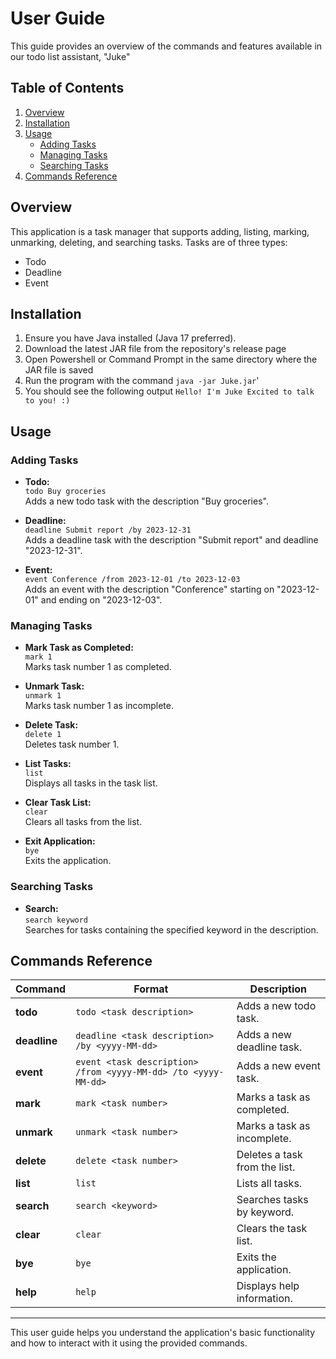 # User Guide

This guide provides an overview of the commands and features available in our todo list assistant, "Juke"

## Table of Contents
1. [Overview](#overview)
2. [Installation](#installation)
3. [Usage](#usage)
   - [Adding Tasks](#adding-tasks)
   - [Managing Tasks](#managing-tasks)
   - [Searching Tasks](#searching-tasks)
4. [Commands Reference](#commands-reference)

## Overview

This application is a task manager that supports adding, listing, marking, unmarking, deleting, and searching tasks. Tasks are of three types:
- Todo
- Deadline
- Event

## Installation

1. Ensure you have Java installed (Java 17 preferred).
2. Download the latest JAR file from the repository's release page
3. Open Powershell or Command Prompt in the same directory where the JAR file is saved
4. Run the program with the command `java -jar Juke.jar`'
5. You should see the following output `Hello! I'm Juke Excited to talk to you! :)`

## Usage

### Adding Tasks

- **Todo:**  
  `todo Buy groceries`  
  Adds a new todo task with the description "Buy groceries".

- **Deadline:**  
  `deadline Submit report /by 2023-12-31`  
  Adds a deadline task with the description "Submit report" and deadline "2023-12-31".

- **Event:**  
  `event Conference /from 2023-12-01 /to 2023-12-03`  
  Adds an event with the description "Conference" starting on "2023-12-01" and ending on "2023-12-03".

### Managing Tasks

- **Mark Task as Completed:**  
  `mark 1`  
  Marks task number 1 as completed.

- **Unmark Task:**  
  `unmark 1`  
  Marks task number 1 as incomplete.

- **Delete Task:**  
  `delete 1`  
  Deletes task number 1.

- **List Tasks:**  
  `list`  
  Displays all tasks in the task list.

- **Clear Task List:**  
  `clear`  
  Clears all tasks from the list.

- **Exit Application:**  
  `bye`  
  Exits the application.

### Searching Tasks

- **Search:**  
  `search keyword`  
  Searches for tasks containing the specified keyword in the description.

## Commands Reference

| Command            | Format                                           | Description                                      |
| ------------------ | ------------------------------------------------ | ------------------------------------------------ |
| **todo**           | `todo <task description>`                        | Adds a new todo task.                            |
| **deadline**       | `deadline <task description> /by <yyyy-MM-dd>`   | Adds a new deadline task.                        |
| **event**          | `event <task description> /from <yyyy-MM-dd> /to <yyyy-MM-dd>` | Adds a new event task.                   |
| **mark**           | `mark <task number>`                             | Marks a task as completed.                       |
| **unmark**         | `unmark <task number>`                           | Marks a task as incomplete.                      |
| **delete**         | `delete <task number>`                           | Deletes a task from the list.                    |
| **list**           | `list`                                           | Lists all tasks.                                 |
| **search**         | `search <keyword>`                               | Searches tasks by keyword.                       |
| **clear**          | `clear`                                          | Clears the task list.                            |
| **bye**            | `bye`                                            | Exits the application.                           |
| **help**           | `help`                                           | Displays help information.                       |

---

This user guide helps you understand the application's basic functionality and how to interact with it using the provided commands.
